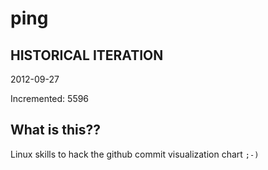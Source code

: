 # ping

## HISTORICAL ITERATION
2012-09-27

Incremented: 5596

## What is this?? 
Linux skills to hack the github commit visualization chart `;-)`
